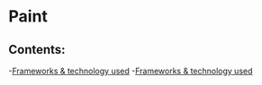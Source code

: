 # Paint 
## Contents:
-[Frameworks & technology used](#Frameworks-&-technology-used)
-[Frameworks & technology used](#Frameworks-&-technology-used)


